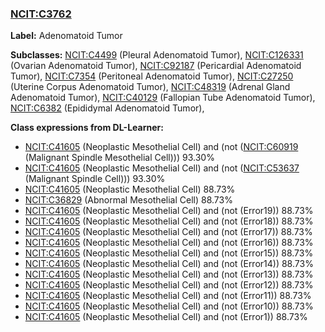 
### [NCIT:C3762](http://purl.obolibrary.org/obo/NCIT_C3762)
**Label:** Adenomatoid Tumor

**Subclasses:** [NCIT:C4499](http://purl.obolibrary.org/obo/NCIT_C4499) (Pleural Adenomatoid Tumor), [NCIT:C126331](http://purl.obolibrary.org/obo/NCIT_C126331) (Ovarian Adenomatoid Tumor), [NCIT:C92187](http://purl.obolibrary.org/obo/NCIT_C92187) (Pericardial Adenomatoid Tumor), [NCIT:C7354](http://purl.obolibrary.org/obo/NCIT_C7354) (Peritoneal Adenomatoid Tumor), [NCIT:C27250](http://purl.obolibrary.org/obo/NCIT_C27250) (Uterine Corpus Adenomatoid Tumor), [NCIT:C48319](http://purl.obolibrary.org/obo/NCIT_C48319) (Adrenal Gland Adenomatoid Tumor), [NCIT:C40129](http://purl.obolibrary.org/obo/NCIT_C40129) (Fallopian Tube Adenomatoid Tumor), [NCIT:C6382](http://purl.obolibrary.org/obo/NCIT_C6382) (Epididymal Adenomatoid Tumor), 

**Class expressions from DL-Learner:**

- [NCIT:C41605](http://purl.obolibrary.org/obo/NCIT_C41605) (Neoplastic Mesothelial Cell) and (not ([NCIT:C60919](http://purl.obolibrary.org/obo/NCIT_C60919) (Malignant Spindle Mesothelial Cell))) 93.30%
- [NCIT:C41605](http://purl.obolibrary.org/obo/NCIT_C41605) (Neoplastic Mesothelial Cell) and (not ([NCIT:C53637](http://purl.obolibrary.org/obo/NCIT_C53637) (Malignant Spindle Cell))) 93.30%
- [NCIT:C41605](http://purl.obolibrary.org/obo/NCIT_C41605) (Neoplastic Mesothelial Cell) 88.73%
- [NCIT:C36829](http://purl.obolibrary.org/obo/NCIT_C36829) (Abnormal Mesothelial Cell) 88.73%
- [NCIT:C41605](http://purl.obolibrary.org/obo/NCIT_C41605) (Neoplastic Mesothelial Cell) and (not (Error19)) 88.73%
- [NCIT:C41605](http://purl.obolibrary.org/obo/NCIT_C41605) (Neoplastic Mesothelial Cell) and (not (Error18)) 88.73%
- [NCIT:C41605](http://purl.obolibrary.org/obo/NCIT_C41605) (Neoplastic Mesothelial Cell) and (not (Error17)) 88.73%
- [NCIT:C41605](http://purl.obolibrary.org/obo/NCIT_C41605) (Neoplastic Mesothelial Cell) and (not (Error16)) 88.73%
- [NCIT:C41605](http://purl.obolibrary.org/obo/NCIT_C41605) (Neoplastic Mesothelial Cell) and (not (Error15)) 88.73%
- [NCIT:C41605](http://purl.obolibrary.org/obo/NCIT_C41605) (Neoplastic Mesothelial Cell) and (not (Error14)) 88.73%
- [NCIT:C41605](http://purl.obolibrary.org/obo/NCIT_C41605) (Neoplastic Mesothelial Cell) and (not (Error13)) 88.73%
- [NCIT:C41605](http://purl.obolibrary.org/obo/NCIT_C41605) (Neoplastic Mesothelial Cell) and (not (Error12)) 88.73%
- [NCIT:C41605](http://purl.obolibrary.org/obo/NCIT_C41605) (Neoplastic Mesothelial Cell) and (not (Error11)) 88.73%
- [NCIT:C41605](http://purl.obolibrary.org/obo/NCIT_C41605) (Neoplastic Mesothelial Cell) and (not (Error10)) 88.73%
- [NCIT:C41605](http://purl.obolibrary.org/obo/NCIT_C41605) (Neoplastic Mesothelial Cell) and (not (Error1)) 88.73%


